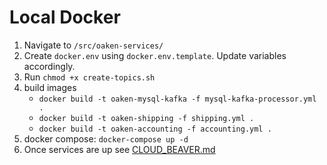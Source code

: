 # Local Docker

1. Navigate to `/src/oaken-services/`
1. Create `docker.env` using `docker.env.template`. Update variables accordingly.
1. Run `chmod +x create-topics.sh`
1. build images
    - `docker build -t oaken-mysql-kafka -f mysql-kafka-processor.yml .`
    - `docker build -t oaken-shipping -f shipping.yml .`
    - `docker build -t oaken-accounting -f accounting.yml .`
1. docker compose: `docker-compose up -d`
1. Once services are up see [CLOUD_BEAVER.md](CLOUD_BEAVER.md)
